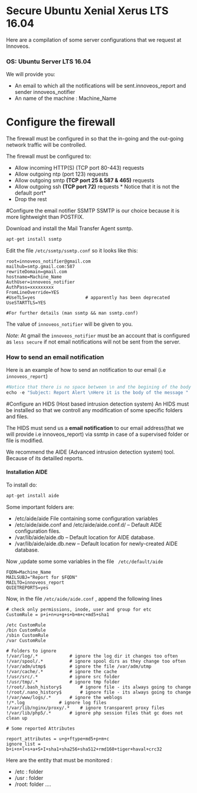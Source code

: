 # Secure Ubuntu Xenial Xerus LTS 16.04
Here are a compilation of some server configurations that we request at Innoveos.
### OS: Ubuntu Server LTS 16.04
We will provide you:
* An email to which all the notifications will be sent.innoveos_report and sender innoveos_notifier
* An name of the machine : Machine_Name

# Configure the firewall
The firewall must be configured in so that the in-going and the out-going network traffic will be controlled.

The firewall must be configured to:
* Allow incoming HTTP(S) (TCP port 80-443) requests
* Allow outgoing ntp (port 123) requests
* Allow outgoing smtp **(TCP port 25 & 587 & 465)** requests
* Allow outgoing ssh **(TCP port 72)** requests * Notice that it is not the default port*
* Drop the rest

#Configure the email notifier SSMTP
SSMTP is our choice because it is more lightweight than  POSTFIX.

Download and install the Mail Transfer Agent ssmtp.
```python
apt-get install ssmtp
```
Edit the file `/etc/ssmtp/ssmtp.conf` so it looks like this:
```ngnix
root=innoveos_notifier@gmail.com
mailhub=smtp.gmail.com:587
rewriteDomain=gmail.com
hostname=Machine_Name
AuthUser=innoveos_notifier
AuthPass=xxxxxxxxx
FromLineOverride=YES
#UseTLS=yes                   # apparently has been deprecated
UseSTARTTLS=YES

#For further details (man ssmtp && man ssmtp.conf)
```
The value of `innoveos_notifier` will be given to you.

*Note*: At gmail the `innoveos_notifier` must be an account that is configured as `less secure` if not email notifications will not be sent from the server.
### How to send an email notification
Here is an example of how to send an notification to our email (i.e `innoveos_report`)

```python
#Notice that there is no space between \n and the begining of the body
echo -e "Subject: Report Alert \nHere it is the body of the message " | ssmtp innoveos_report@gmail.com
```

#Configure an HIDS (Host based intrusion detection system)
An HIDS must be installed so that we controll any modification of some specific folders and files.

The HIDS must send us a **email notification** to our email address(that we will provide i.e innoveos_report) via ssmtp in case of a supervised folder or file is modified.

We recommend the AIDE (Advanced intrusion detection system) tool. Because of its detailled reports.
#### Installation AIDE
To install do:
```python
apt-get install aide
```
Some important folders are:
* /etc/aide/aide File containing some configuration variables
* /etc/aide/aide.conf and /etc/aide/aide.conf.d/ – Default AIDE configuration files.
* /var/lib/aide/aide.db – Default location for AIDE database.
* /var/lib/aide/aide.db.new – Default location for newly-created AIDE database.

Now ,update some some variables in the file ` /etc/default/aide` 
```nginx
FQDN=Machine_Name
MAILSUBJ="Report for $FQDN"
MAILTO=innoveos_report
QUIETREPORTS=yes 
```
Now, in the file  `/etc/aide/aide.conf` , append the following lines 
```
# check only permissions, inode, user and group for etc
CustomRule = p+i+n+u+g+s+b+m+c+md5+sha1 

/etc CustomRule     		
/bin CustomRule      		
/sbin CustomRule     		
/var CustomRule			

# Folders to ignore
!/var/log/.*     		# ignore the log dir it changes too often
!/var/spool/.*   		# ignore spool dirs as they change too often
!/var/adm/utmp$  		# ignore the file /var/adm/utmp
!/var/cache/.*   		# ignore the cache
!/usr/src/.*			# ignore src folder
!/usr/tmp/.*			# ignore tmp folder
!/root/.bash_history$   	# ignore file - its always going to change
!/root/.nano_history$   	# ignore file - its always going to change
!/var/www/logs/.*		# ignore the weblogs
!/*.log				# ignore log files
!/var/lib/nginx/proxy/.* 	# ignore transparent proxy files
!/var/lib/php5/.*		# ignore php session files that gc does not clean up

# Some reported Attributes 

report_attributes = u+g+ftype+md5+p+m+c
ignore_list = b+i+n+l+s+a+S+I+sha1+sha256+sha512+rmd160+tiger+haval+crc32

```

Here are the entity that must be monitored :
* /etc : folder
* /usr : folder
* /root: folder
....





